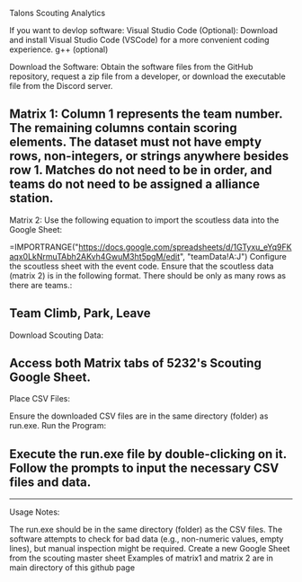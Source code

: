 Talons Scouting Analytics

If you want to devlop software:
Visual Studio Code (Optional): Download and install Visual Studio Code (VSCode) for a more convenient coding experience.
g++ (optional)

Download the Software:
Obtain the software files from the GitHub repository, request a zip file from a developer, or download the executable file from the Discord server.

Matrix 1:
Column 1 represents the team number.
The remaining columns contain scoring elements.
The dataset must not have empty rows, non-integers, or strings anywhere besides row 1.
Matches do not need to be in order, and teams do not need to be assigned a alliance station.
--------------------------------------------------------------------------------------
Matrix 2:
Use the following equation to import the scoutless data into the Google Sheet:

=IMPORTRANGE("https://docs.google.com/spreadsheets/d/1GTyxu_eYq9FKaqx0LkNrmuTAbh2AKvh4GwuM3ht5pgM/edit", "teamData!A:J")
Configure the scoutless sheet with the event code.
Ensure that the scoutless data (matrix 2) is in the following format. There should be only as many rows as there are teams.:

Team    Climb, Park, Leave
--------------------------------------------------------------------------------------
Download Scouting Data:

Access both Matrix tabs of 5232's Scouting Google Sheet.
--------------------------------------------------------------------------------------
Place CSV Files:

Ensure the downloaded CSV files are in the same directory (folder) as run.exe.
Run the Program:

Execute the run.exe file by double-clicking on it.
Follow the prompts to input the necessary CSV files and data.
--------------------------------------------------------------------------------------
--------------------------------------------------------------------------------------
Usage Notes:

The run.exe should be in the same directory (folder) as the CSV files.
The software attempts to check for bad data (e.g., non-numeric values, empty lines), but manual inspection might be required.
Create a new Google Sheet from the scouting master sheet
Examples of matrix1 and matrix 2 are in main directory of this github page

